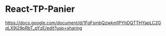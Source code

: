 # React-TP-Panier

https://docs.google.com/document/d/1FqFsmbQzwkm1PYhDQTTHYapLC2GqLX9j29pRbT_pYzE/edit?usp=sharing
